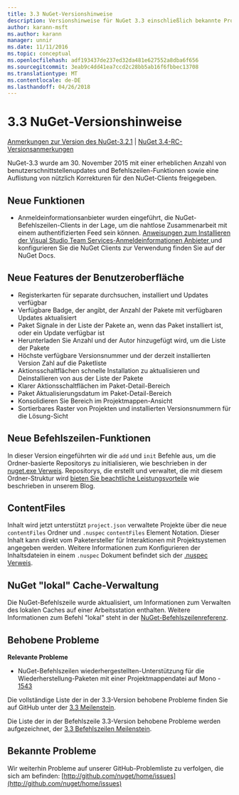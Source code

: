 ```yaml
---
title: 3.3 NuGet-Versionshinweise
description: Versionshinweise für NuGet 3.3 einschließlich bekannte Probleme, Fehlerbehebungen, Funktionen und Archivierung von dcrs Design.
author: karann-msft
ms.author: karann
manager: unnir
ms.date: 11/11/2016
ms.topic: conceptual
ms.openlocfilehash: adf193437de237ed32da481e627552a8dba6f656
ms.sourcegitcommit: 3eab9c4dd41ea7ccd2c28bb5ab16f6fbbec13708
ms.translationtype: MT
ms.contentlocale: de-DE
ms.lasthandoff: 04/26/2018
---
```

# <a name="nuget-33-release-notes"></a>3.3 NuGet-Versionshinweise

[Anmerkungen zur Version des NuGet-3.2.1](../release-notes/nuget-3.2.1.md) | [NuGet 3.4-RC-Versionsanmerkungen](../release-notes/nuget-3.4-RC.md)

NuGet-3.3 wurde am 30. November 2015 mit einer erheblichen Anzahl von benutzerschnittstellenupdates und Befehlszeilen-Funktionen sowie eine Auflistung von nützlich Korrekturen für den NuGet-Clients freigegeben.

## <a name="new-features"></a>Neue Funktionen

* Anmeldeinformationsanbieter wurden eingeführt, die NuGet-Befehlszeilen-Clients in der Lage, um die nahtlose Zusammenarbeit mit einem authentifizierten Feed sein können. [Anweisungen zum Installieren der Visual Studio Team Services-Anmeldeinformationen Anbieter ](../api/nuget-exe-credential-providers.md) und konfigurieren Sie die NuGet Clients zur Verwendung finden Sie auf der NuGet Docs.

## <a name="new-user-interface-features"></a>Neue Features der Benutzeroberfläche

* Registerkarten für separate durchsuchen, installiert und Updates verfügbar
* Verfügbare Badge, der angibt, der Anzahl der Pakete mit verfügbaren Updates aktualisiert
* Paket Signale in der Liste der Pakete an, wenn das Paket installiert ist, oder ein Update verfügbar ist
* Herunterladen Sie Anzahl und der Autor hinzugefügt wird, um die Liste der Pakete
* Höchste verfügbare Versionsnummer und der derzeit installierten Version Zahl auf die Paketliste
* Aktionsschaltflächen schnelle Installation zu aktualisieren und Deinstallieren von aus der Liste der Pakete
* Klarer Aktionsschaltflächen im Paket-Detail-Bereich
* Paket Aktualisierungsdatum im Paket-Detail-Bereich
* Konsolidieren Sie Bereich im Projektmappen-Ansicht
* Sortierbares Raster von Projekten und installierten Versionsnummern für die Lösung-Sicht

## <a name="new-command-line-features"></a>Neue Befehlszeilen-Funktionen

In dieser Version eingeführten wir die `add` und `init` Befehle aus, um die Ordner-basierte Repositorys zu initialisieren, wie beschrieben in der [nuget.exe Verweis](../tools/nuget-exe-cli-reference.md). Repositorys, die erstellt und verwaltet, die mit diesem Ordner-Struktur wird [bieten Sie beachtliche Leistungsvorteile](http://blog.nuget.org/20150922/Accelerate-Package-Source.html) wie beschrieben in unserem Blog.

## <a name="contentfiles"></a>ContentFiles

Inhalt wird jetzt unterstützt `project.json` verwaltete Projekte über die neue `contentFiles` Ordner und `.nuspec` `contentFiles` Element Notation.  Dieser Inhalt kann direkt vom Paketersteller für Interaktionen mit Projektsystemen angegeben werden.  Weitere Informationen zum Konfigurieren der Inhaltsdateien in einem `.nuspec` Dokument befindet sich der [.nuspec Verweis](../reference/nuspec.md).

## <a name="nuget-locals-cache-management"></a>NuGet "lokal" Cache-Verwaltung

Die NuGet-Befehlszeile wurde aktualisiert, um Informationen zum Verwalten des lokalen Caches auf einer Arbeitsstation enthalten.  Weitere Informationen zum Befehl "lokal" steht in der [NuGet-Befehlszeilenreferenz](../tools/cli-ref-locals.md).

## <a name="fixed-issues"></a>Behobene Probleme

**Relevante Probleme**

* NuGet-Befehlszeilen wiederhergestellten-Unterstützung für die Wiederherstellung-Paketen mit einer Projektmappendatei auf Mono - [1543](https://github.com/NuGet/Home/issues/1543)

Die vollständige Liste der in der 3.3-Version behobene Probleme finden Sie auf GitHub unter der [3.3 Meilenstein](https://github.com/NuGet/Home/issues?q=is%3Aissue+milestone%3A3.3.0+is%3Aclosed).

Die Liste der in der Befehlszeile 3.3-Version behobene Probleme werden aufgezeichnet, der [3.3 Befehlszeilen Meilenstein](https://github.com/NuGet/Home/issues?q=is%3Aissue+is%3Aclosed+milestone%3A3.3.0-commandline).

## <a name="known-issues"></a>Bekannte Probleme

Wir weiterhin Probleme auf unserer GitHub-Problemliste zu verfolgen, die sich am befinden: [http://github.com/nuget/home/issues](http://github.com/nuget/home/issues)